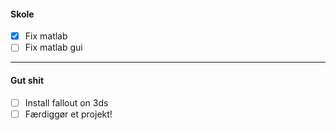 #### Skole
- [x] Fix matlab
- [ ] Fix matlab gui

---
#### Gut shit
- [ ] Install fallout on 3ds
- [ ] Færdiggør et projekt!